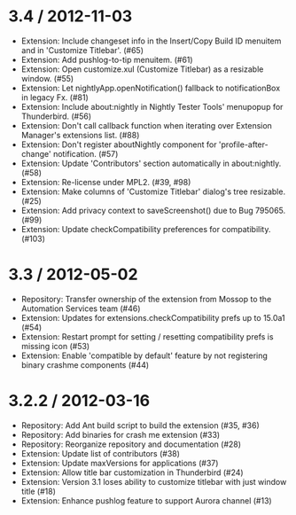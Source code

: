 3.4 / 2012-11-03
==================

  * Extension: Include changeset info in the Insert/Copy Build ID menuitem and in 'Customize Titlebar'. (#65)
  * Extension: Add pushlog-to-tip menuitem. (#61)
  * Extension: Open customize.xul (Customize Titlebar) as a resizable window. (#55)
  * Extension: Let nightlyApp.openNotification() fallback to notificationBox in legacy Fx. (#81)
  * Extension: Include about:nightly in Nightly Tester Tools' menupopup for Thunderbird. (#56)
  * Extension: Don't call callback function when iterating over Extension Manager's extensions list. (#88)
  * Extension: Don't register aboutNightly component for 'profile-after-change' notification. (#57)
  * Extension: Update 'Contributors' section automatically in about:nightly. (#58)
  * Extension: Re-license under MPL2. (#39, #98)
  * Extension: Make columns of 'Customize Titlebar' dialog's tree resizable. (#25)
  * Extension: Add privacy context to saveScreenshot() due to Bug 795065. (#99)
  * Extension: Update checkCompatibility preferences for compatibility. (#103)

3.3 / 2012-05-02
==================

  * Repository: Transfer ownership of the extension from Mossop to the Automation Services team (#46)
  * Extension: Updates for extensions.checkCompatibility prefs up to 15.0a1 (#54)
  * Extension: Restart prompt for setting / resetting compatibility prefs is missing icon (#53)
  * Extension: Enable 'compatible by default' feature by not registering binary crashme components (#44)

3.2.2 / 2012-03-16
==================

  * Repository: Add Ant build script to build the extension (#35, #36)
  * Repository: Add binaries for crash me extension (#33)
  * Repository: Reorganize repository and documentation (#28)
  * Extension: Update list of contributors (#38)
  * Extension: Update maxVersions for applications (#37)
  * Extension: Allow title bar customization in Thunderbird (#24)
  * Extension: Version 3.1 loses ability to customize titlebar with just window title (#18)
  * Extension: Enhance pushlog feature to support Aurora channel (#13)
